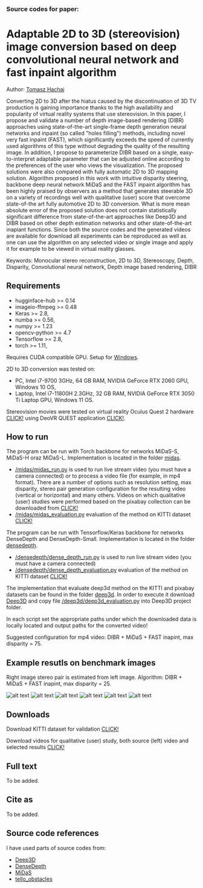 ### Source codes for paper:

# Adaptable 2D to 3D (stereovision) image conversion based on deep convolutional neural network and fast inpaint algorithm

Author: [Tomasz Hachaj](https://home.agh.edu.pl/~thachaj/)

Converting 2D to 3D after the hiatus caused by the discontinuation of 3D TV production is gaining importance thanks to the high availability and popularity of virtual reality systems that use stereovision. In this paper, I propose and validate a number of depth image-based rendering (DIBR) approaches using state-of-the-art single-frame depth generation neural networks and inpaint (so called "holes filling") methods, including novel very fast inpaint (FAST), which significantly exceeds the speed of currently used algorithms of this type without degrading the quality of the resulting image. In addition, I propose to parameterize DIBR based on a single, easy-to-interpret adaptable parameter that can be adjusted online according to the preferences of the user who views the visualization. The proposed solutions were also compared with fully automatic 2D to 3D mapping solution. Algorithm proposed in this work with intuitive disparity steering, backbone deep neural network MiDaS and the FAST inpaint algorithm has been highly praised by observers as a method that generates steerable 3D on a variety of recordings well with qualitative (user) score that overcome state-of-the art fully automotive 2D to 3D conversion. What is more mean absolute error of the proposed solution does not contain statistically significant difference from state-of-the-art approaches like Deep3D and DIBR based on other depth estimation networks and other state-of-the-art inapiant functions. Since both the source codes and the generated videos are available for download all experiments can be reproduced as well as one can use the algorithm on any selected video or single image and apply it for example to be viewed in virtual reality glasses.

Keywords: Monocular stereo reconstruction, 2D to 3D, Stereoscopy, Depth, Disparity, Convolutional neural network, Depth image based rendering, DIBR

## Requirements

- hugginface-hub >= 0.14
- imageio-ffmpeg >= 0.48
- Keras >= 2.8, 
- numba >= 0.56, 
- numpy >= 1.23
- opencv-python >= 4.7
- Tensorflow >= 2.8, 
- torch >= 1.11, 


Requires CUDA compatible GPU. Setup for [Windows](https://www.youtube.com/watch?v=EmZZsy7Ym-4). 

2D to 3D conversion was tested on: 
- PC, Intel i7-9700 3GHz, 64 GB RAM, NVIDIA GeForce RTX 2060 GPU, Windows 10 OS,
- Laptop, Intel i7-11800H 2.3GHz, 32 GB RAM, NVIDIA GeForce RTX 3050 Ti Laptop GPU, Windows 11 OS.

Stereovision movies were tested on virtual reality Oculus Quest 2 hardware [CLICK!](https://www.oculus.com/experiences/quest/) using DeoVR QUEST application [CLICK!](https://www.oculus.com/experiences/quest/2382576078453818/).


## How to run

The program can be run with Torch backbone for networks MiDaS-S, MiDaS-H oraz MiDaS-L. Implementation is located in the folder [midas](/midas/).
- [/midas/midas_run.py](/midas/midas_run.py) is used to run live stream video (you must have a camera connected) or to process a video file (for example, in mp4 format). There are a number of options such as resolution setting, max disparity, stereo pair generation configuration for the resulting video (vertical or horizontal) and many others. Videos on which qualitative (user) studies were performed based on the pixabay collection can be downloaded from [CLICK!](https://drive.google.com/drive/folders/1xt5gVhP2kyXIWQe8xpC3nwCDejKFD0Zw?usp=sharing
)
- [/midas/midas_evaluation.py](/midas/midas_evaluation.py) evaluation of the method on KITTI dataset [CLICK!](https://www.cvlibs.net/datasets/kitti/eval_scene_flow.php?benchmark=stereo) 

The program can be run with Tensorflow/Keras backbone for networks DenseDepth and DenseDepth-Small. Implementation is located in the folder [densedepth](/densedepth/).
- [/densedepth/dense_depth_run.py](/densedepth/dense_depth_run.py) is used to run live stream video (you must have a camera connected)
- [/densedepth/dense_depth_evaluation.py](/densedepth/dense_depth_evaluation.py) evaluation of the method on KITTI dataset [CLICK!](https://www.cvlibs.net/datasets/kitti/eval_scene_flow.php?benchmark=stereo) 

The implementation that evaluate deep3d method on the KITTI and pixabay datasets can be found in the folder [deep3d](/deep3d/). In order to execute it download [Deep3D](https://github.com/HypoX64/Deep3D) and copy file [/deep3d/deep3d_evaluation.py](/deep3d/deep3d_evaluation.py) into Deep3D project folder.

In each script set the appropriate paths under which the downloaded data is locally located and output paths for the converted video!

Suggested configuration for mp4 video: DIBR + MiDaS + FAST inapint, max disparity = 75.


## Example resutls on benchmark images

Right image stereo pair is estimated from left image. Algorithm: DIBR + MiDaS + FAST inapint, max disparity = 25.

![alt text](image/mandrill.gif) ![alt text](image/pepper.gif)
![alt text](image/barbara.gif) ![alt text](image/roof.gif)
![alt text](image/lena.gif) ![alt text](image/pot.gif)


## Downloads

Download KITTI dataset for validation [CLICK!](https://www.cvlibs.net/datasets/kitti/eval_scene_flow.php?benchmark=stereo) 

Download videos for qualitative (user) study, both source (left) video and selected results [CLICK!](https://drive.google.com/drive/folders/1xt5gVhP2kyXIWQe8xpC3nwCDejKFD0Zw?usp=sharing
)

## Full text

To be added.

## Cite as
To be added.


## Source code references

I have used parts of source codes from:
- [Deep3D](https://github.com/HypoX64/Deep3D)
- [DenseDepth](https://github.com/ialhashim/DenseDepth)
- [MiDaS](https://github.com/isl-org/MiDaS)
- [tello_obstacles](https://github.com/browarsoftware/tello_obstacles)